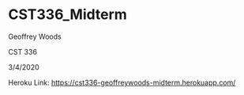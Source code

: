 # CST336_Midterm

Geoffrey Woods

CST 336

3/4/2020

Heroku Link: https://cst336-geoffreywoods-midterm.herokuapp.com/
